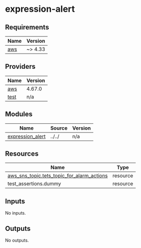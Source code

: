 # expression-alert

<!-- BEGINNING OF PRE-COMMIT-TERRAFORM DOCS HOOK -->
## Requirements

| Name | Version |
|------|---------|
| <a name="requirement_aws"></a> [aws](#requirement\_aws) | ~> 4.33 |

## Providers

| Name | Version |
|------|---------|
| <a name="provider_aws"></a> [aws](#provider\_aws) | 4.67.0 |
| <a name="provider_test"></a> [test](#provider\_test) | n/a |

## Modules

| Name | Source | Version |
|------|--------|---------|
| <a name="module_expression_alert"></a> [expression\_alert](#module\_expression\_alert) | ../../ | n/a |

## Resources

| Name | Type |
|------|------|
| [aws_sns_topic.tets_topic_for_alarm_actions](https://registry.terraform.io/providers/hashicorp/aws/latest/docs/resources/sns_topic) | resource |
| test_assertions.dummy | resource |

## Inputs

No inputs.

## Outputs

No outputs.
<!-- END OF PRE-COMMIT-TERRAFORM DOCS HOOK -->
